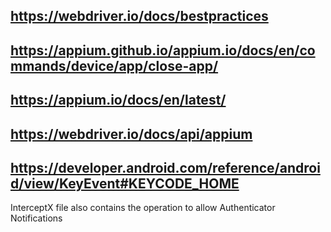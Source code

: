 ## https://webdriver.io/docs/bestpractices

## https://appium.github.io/appium.io/docs/en/commands/device/app/close-app/

## https://appium.io/docs/en/latest/

## https://webdriver.io/docs/api/appium

## https://developer.android.com/reference/android/view/KeyEvent#KEYCODE_HOME

InterceptX file also contains the operation to allow Authenticator Notifications
